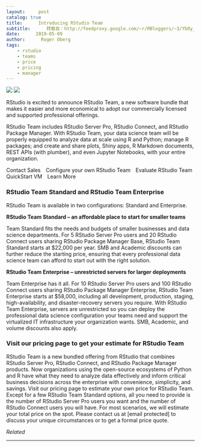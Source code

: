 ```yaml
---
layout:     post
catalog: true
title:      Introducing RStudio Team
subtitle:      转载自：http://feedproxy.google.com/~r/RBloggers/~3/YbOy_9RnQT4/
date:      2019-05-09
author:      Roger Oberg
tags:
    - rstudio
    - teams
    - price
    - pricing
    - manager
---
```






![](https://i2.wp.com/blog.rstudio.com/images/2019-05-09-TEAM.png?w=456&ssl=1)
![](https://i2.wp.com/blog.rstudio.com/images/2019-05-09-TEAM.png?w=456&ssl=1)


RStudio is excited to announce RStudio Team, a new software bundle that makes it easier and more economical to adopt our commercially licensed and supported professional offerings.

RStudio Team includes RStudio Server Pro, RStudio Connect, and RStudio Package Manager. With RStudio Team, your data science team will be properly equipped to analyze data at scale using R and Python; manage R packages; and create and share plots, Shiny apps, R Markdown documents, REST APIs (with plumber), and even Jupyter Notebooks, with your entire organization.


Contact Sales Configure your own RStudio Team Evaluate RStudio Team QuickStart VM Learn More

### RStudio Team Standard and RStudio Team Enterprise

RStudio Team is available in two configurations: Standard and Enterprise.

**RStudio Team Standard – an affordable place to start for smaller teams**

Team Standard fits the needs and budgets of smaller businesses and data science departments. For 5 RStudio Server Pro users and 20 RStudio Connect users sharing RStudio Package Manager Base, RStudio Team Standard starts at $22,000 per year. SMB and Academic discounts can further reduce the starting price, ensuring that every professional data science team can afford to start out with the right solution.

**RStudio Team Enterprise – unrestricted servers for larger deployments**

Team Enterprise has it all. For 10 RStudio Server Pro users and 100 RStudio Connect users sharing RStudio Package Manager Enterprise, RStudio Team Enterprise starts at $58,000, including all development, production, staging, high-availability, and disaster-recovery servers you require. With RStudio Team Enterprise, servers are unrestricted so you can deploy the professional data science configuration your teams need and support the virtualized IT infrastructure your organization wants. SMB, Academic, and volume discounts also apply.

### Visit our pricing page to get your estimate for RStudio Team

RStudio Team is a new bundled offering from RStudio that combines RStudio Server Pro, RStudio Connect, and RStudio Package Manager products. Now organizations using the open-source ecosystems of Python and R have what they need to analyze data effectively and inform critical business decisions across the enterprise with convenience, simplicity, and savings. Visit our pricing page to estimate your own price for RStudio Team. Except for a few RStudio Team Standard options, all you need to provide is the number of RStudio Server Pro users you want and the number of RStudio Connect users you will have. For most scenarios, we will estimate your total price on the spot. Please contact us at [email protected] to discuss your unique circumstances or to get a formal price quote.


*Related*








---

